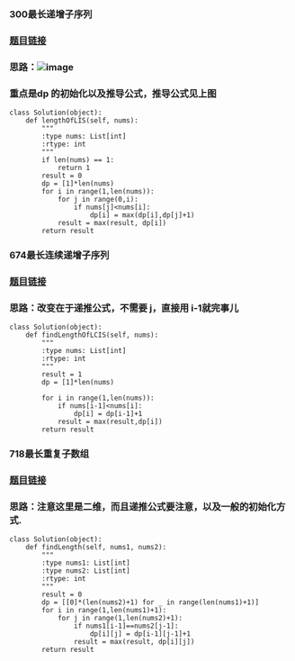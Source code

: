 
### 300最长递增子序列
### [题目链接](https://leetcode.cn/problems/longest-increasing-subsequence/submissions/)
### 思路：![image]()
### 重点是dp 的初始化以及推导公式，推导公式见上图
```
class Solution(object):
    def lengthOfLIS(self, nums):
        """
        :type nums: List[int]
        :rtype: int
        """
        if len(nums) == 1:
            return 1
        result = 0
        dp = [1]*len(nums)
        for i in range(1,len(nums)):
            for j in range(0,i):
                if nums[j]<nums[i]:
                    dp[i] = max(dp[i],dp[j]+1)
            result = max(result, dp[i])
        return result
```

### 674最长连续递增子序列
### [题目链接](https://leetcode.cn/problems/longest-continuous-increasing-subsequence/submissions/)
### 思路：改变在于递推公式，不需要 j，直接用 i-1就完事儿
```
class Solution(object):
    def findLengthOfLCIS(self, nums):
        """
        :type nums: List[int]
        :rtype: int
        """
        result = 1
        dp = [1]*len(nums)

        for i in range(1,len(nums)):
            if nums[i-1]<nums[i]:
                dp[i] = dp[i-1]+1
            result = max(result,dp[i])
        return result
```



### 718最长重复子数组
### [题目链接](https://leetcode.cn/problems/maximum-length-of-repeated-subarray/submissions/)
### 思路：注意这里是二维，而且递推公式要注意，以及一般的初始化方式.
```
class Solution(object):
    def findLength(self, nums1, nums2):
        """
        :type nums1: List[int]
        :type nums2: List[int]
        :rtype: int
        """
        result = 0
        dp = [[0]*(len(nums2)+1) for _ in range(len(nums1)+1)]
        for i in range(1,len(nums1)+1):
            for j in range(1,len(nums2)+1):
                if nums1[i-1]==nums2[j-1]:
                    dp[i][j] = dp[i-1][j-1]+1
                result = max(result, dp[i][j])
        return result

```